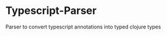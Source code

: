 Typescript-Parser
================

Parser to convert typescript annotations into typed clojure types
